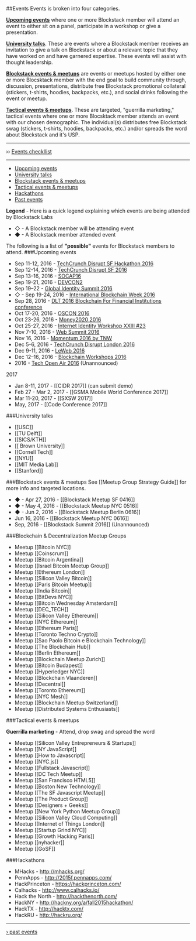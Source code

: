 ##Events
Events is broken into four categories. 

**[Upcoming events](#upcoming-events)** where one or more Blockstack member will attend an event to either sit on a panel, participate in a workshop or give a presentation. 

**[University talks](#university-talks)**. These are events where a Blockstack member receives an invitation to give a talk on Blockstack or about a relevant topic that they have worked on and have garnered expertise. These events will assist with thought leadership.

**[Blockstack events & meetups](#blockstack-events--meetups)** are events or meetups hosted by either one or more Blocsktack member with the end goal to build community through, discussion, presentations, distribute free Blockstack promotional collateral (stickers, t-shirts, hoodies, backpacks, etc.), and social drinks following the event or meetup. 

**[Tactical events & meetups](#tactical-events--meetups)**. These are targeted, "guerrilla marketing," tactical events where one or more Blocsktack member attends an event with our chosen demographic. The individual(s) distributes free Blockstack swag (stickers, t-shirts, hoodies, backpacks, etc.) and/or spreads the word about Blockstack and it's USP.

***
›› [Events checkllist](events-checklist.md)
***

- [Upcoming events](#upcoming-events)
- [University talks](#university-talks)
- [Blockstack events & meetups](#blockstack-events--meetups)
- [Tactical events & meetups](#tactical-events--meetups)
- [Hackathons](#hackathons)
- [Past events](past-events.md)

**Legend** - Here is a quick legend explaining which events are being attended by Blockstack Labs
* ◇ - A Blockstack member will be attending event
* ◆ - A Blockstack member attended event

The following is a list of **"possible"** events for Blockstack members to attend.
###Upcoming events
* Sep 11-12, 2016 - [TechCrunch Disrupt SF Hackathon 2016](http://techcrunch.com/event-info/disrupt-sf-2016/disrupt-sf-hackathon-2016/)
* Sep 12-14, 2016 - [TechCrunch Disrupt SF 2016](http://techcrunch.com/event-info/disrupt-sf-2016/)
* Sep 13–16, 2016 - [SOCAP16](http://socialcapitalmarkets.net/)
* Sep 19-21, 2016 - [DEVCON2](https://ethereumfoundation.org/devcon/)
* Sep 19–22 - [Global Identity Summit 2016](http://events.afcea.org/GlobalID16/Public/MainHall.aspx?ID=57390&sortMenu=101000)
* ◇ - Sep 19-24, 2016 - [International Blockchain Week 2016](https://blog.ethereum.org/2016/04/05/devcon2-and-blockchain-summit-shanghai-september2016/)
* Sep 28, 2016 - [DLT 2016 Blockchain For Financial Institutions conference](http://www.imn.org/investment-management/conference/DLT2016-Blockchain-Financial-Institutions/)
* Oct 17-20, 2016 - [OSCON 2016](http://conferences.oreilly.com/oscon/)
* Oct 23-26, 2016 - [Money2020 2016](http://www.money2020.com/)
* Oct 25-27, 2016 - [Internet Identity Workshop XXIII #23](http://www.internetidentityworkshop.com/)
* Nov 7-10, 2016 - [Web Summit 2016](https://websummit.net/)
* Nov 16, 2016 - [Momentum 2016 by TNW](http://thenextweb.com/momentum/)
* Dec 5-6, 2016 - [TechCrunch Disrupt London 2016](http://techcrunch.com/event-info/disrupt-london-2016/)
* Dec 9-11, 2016 - [LeWeb 2016](http://paris.leweb.co/)
* Dec 12–16, 2016 - [Blockchain Workshops 2016](http://blockchainworkshops.org)
* 2016 - [Tech Open Air 2016](http://techopenair.la/) (Unannounced)

2017
* Jan 8-11, 2017 - [[CIDR 2017]] (can submit demo)
* Feb 27 - Mar 2, 2017 - [[GSMA Mobile World Conference 2017]]
* Mar 11-20, 2017 - [[SXSW 2017]]
* May, 2017 - [[Code Conference 2017]]

###University talks
* [[USC]]
* [[TU Delft]]
* [[SICS/KTH]]
* [[ Brown University]]
* [[Cornell Tech]]
* [[NYU]]
* [[MIT Media Lab]]
* [[Stanford]]

###Blockstack events & meetups
See [[Meetup Group Strategy Guide]] for more info and targeted locations.
* ◆ - Apr 27, 2016 - [[Blockstack Meetup SF 0416]]
* ◆ - May 4, 2016 - [[Blockstack Meetup NYC 0516]]
* ◆ - Jun 2, 2016 - [[Blockstack Meetup Berlin 0616]]
* Jun 16, 2016 - [[Blockstack Meetup NYC 0616]]
* Sep, 2016 - [[Blockstack Summit 2016]] (Unannounced)

###Blockchain & Decentralization Meetup Groups
* Meetup [[Bitcoin NYC]]
* Meetup [[Coinscrum]]
* Meetup [[Bitcoin Argentina]]
* Meetup [[Israel Bitcoin Meetup Group]]
* Meetup [[Ethereum London]]
* Meetup [[Silicon Valley Bitcoin]]
* Meetup [[Paris Bitcoin Meetup]]
* Meetup [[India Bitcoin]]
* Meetup [[BitDevs NYC]]
* Meetup [[Bitcoin Wednesday Amsterdam]]
* Meetup [[DEC_TECH]]
* Meetup [[Silicon Valley Ethereum]]
* Meetup [[NYC Ethereum]]
* Meetup [[Ethereum Paris]]
* Meetup [[Toronto Techno Crypto]]
* Meetup [[Sao Paolo Bitcoin e Blockchain Technology]]
* Meetup [[The Blockchain Hub]]
* Meetup [[Berlin Ethereum]]
* Meetup [[Blockchain Meetup Zurich]]
* Meetup [[Bitcoin Budapest]]
* Meetup [[Hyperledger NYC]]
* Meetup [[Blockchain Vlaanderen]]
* Meetup [[Decentral]]
* Meetup [[Toronto Ethereum]]
* Meetup [[NYC Mesh]]
* Meetup [[Blockchain Meetup Switzerland]]
* Meetup [[Distributed Systems Enthusiasts]]

###Tactical events & meetups

**Guerrilla marketing** - Attend, drop swag and spread the word
* Meetup [[Silicon Valley Entrepreneurs & Startups]]
* Meetup [[NY JavaScript]]
* Meetup [[How to Javascript]]
* Meetup [[NYC.js]]
* Meetup [[Fullstack Javascript]]
* Meetup [[DC Tech Meetup]]
* Meetup [[San Francisco HTML5]]
* Meetup [[Boston New Technology]]
* Meetup [[The SF Javascript Meetup]]
* Meetup [[The Product Group]]
* Meetup [[Designers + Geeks]]
* Meetup [[New York Python Meetup Group]]
* Meetup [[Silicon Valley Cloud Computing]]
* Meetup [[Internet of Things London]]
* Meetup [[Startup Grind NYC]]
* Meetup [[Growth Hacking Paris]]
* Meetup [[nyhacker]]
* Meetup [[GoSF]]

###Hackathons
* MHacks - http://mhacks.org/
* PennApps - http://2015f.pennapps.com/
* HackPrinceton - https://hackprinceton.com/
* Calhacks - http://www.calhacks.io/
* Hack the North - http://hackthenorth.com/
* HackNY - http://hackny.org/a/fall2015hackathon/
* HackTX - http://hacktx.com/
* HackRU - http://hackru.org/

***

[› past events](past-events.md)
